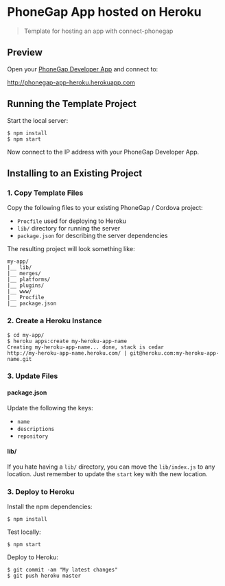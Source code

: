 # PhoneGap App hosted on Heroku

> Template for hosting an app with connect-phonegap

## Preview

Open your [PhoneGap Developer App](http://app.phonegap.com) and connect to:

http://phonegap-app-heroku.herokuapp.com

## Running the Template Project

Start the local server:

    $ npm install
    $ npm start

Now connect to the IP address with your PhoneGap Developer App.

## Installing to an Existing Project

### 1. Copy Template Files

Copy the following files to your existing PhoneGap / Cordova project:

- `Procfile` used for deploying to Heroku
- `lib/` directory for running the server
- `package.json` for describing the server dependencies

The resulting project will look something like:

    my-app/
    |__ lib/
    |__ merges/
    |__ platforms/
    |__ plugins/
    |__ www/
    |__ Procfile
    |__ package.json

### 2. Create a Heroku Instance

    $ cd my-app/
    $ heroku apps:create my-heroku-app-name
    Creating my-heroku-app-name... done, stack is cedar
    http://my-heroku-app-name.heroku.com/ | git@heroku.com:my-heroku-app-name.git

### 3. Update Files

#### package.json

Update the following the keys:

- `name`
- `descriptions`
- `repository`

#### lib/

If you hate having a `lib/` directory, you can move the `lib/index.js` to any
location. Just remember to update the `start` key with the new location.

### 3. Deploy to Heroku

Install the npm dependencies:

    $ npm install

Test locally:

    $ npm start

Deploy to Heroku:

    $ git commit -am "My latest changes"
    $ git push heroku master
